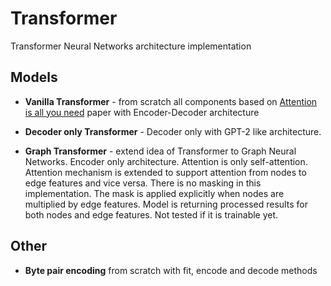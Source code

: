 # Transformer
Transformer Neural Networks architecture implementation

## Models
- **Vanilla Transformer** - from scratch all components based on [Attention is all you need](https://arxiv.org/abs/1706.03762) paper with Encoder-Decoder architecture

- **Decoder only Transformer** - Decoder only with GPT-2 like architecture.

- **Graph Transformer** - extend idea of Transformer to Graph Neural Networks. Encoder only architecture. 
Attention is only self-attention.  
Attention mechanism is extended to support attention from nodes to edge features and vice versa.
There is no masking in this implementation. The mask is applied explicitly when nodes are multiplied by edge features. 
Model is returning processed results for both nodes and edge features. Not tested if it is trainable yet.

## Other
- **Byte pair encoding** from scratch with fit, encode and decode methods